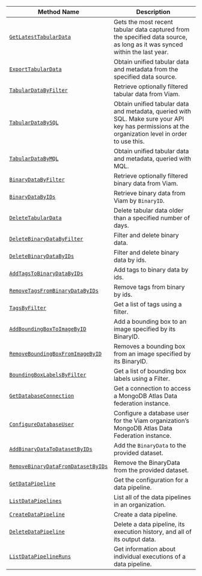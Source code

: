 <!-- prettier-ignore -->
| Method Name | Description |
| ----------- | ----------- |
| [`GetLatestTabularData`](/dev/reference/apis/data-client/#getlatesttabulardata) | Gets the most recent tabular data captured from the specified data source, as long as it was synced within the last year. |
| [`ExportTabularData`](/dev/reference/apis/data-client/#exporttabulardata) | Obtain unified tabular data and metadata from the specified data source. |
| [`TabularDataByFilter`](/dev/reference/apis/data-client/#tabulardatabyfilter) | Retrieve optionally filtered tabular data from Viam. |
| [`TabularDataBySQL`](/dev/reference/apis/data-client/#tabulardatabysql) | Obtain unified tabular data and metadata, queried with SQL. Make sure your API key has permissions at the organization level in order to use this. |
| [`TabularDataByMQL`](/dev/reference/apis/data-client/#tabulardatabymql) | Obtain unified tabular data and metadata, queried with MQL. |
| [`BinaryDataByFilter`](/dev/reference/apis/data-client/#binarydatabyfilter) | Retrieve optionally filtered binary data from Viam. |
| [`BinaryDataByIDs`](/dev/reference/apis/data-client/#binarydatabyids) | Retrieve binary data from Viam by `BinaryID`. |
| [`DeleteTabularData`](/dev/reference/apis/data-client/#deletetabulardata) | Delete tabular data older than a specified number of days. |
| [`DeleteBinaryDataByFilter`](/dev/reference/apis/data-client/#deletebinarydatabyfilter) | Filter and delete binary data. |
| [`DeleteBinaryDataByIDs`](/dev/reference/apis/data-client/#deletebinarydatabyids) | Filter and delete binary data by ids. |
| [`AddTagsToBinaryDataByIDs`](/dev/reference/apis/data-client/#addtagstobinarydatabyids) | Add tags to binary data by ids. |
| [`RemoveTagsFromBinaryDataByIDs`](/dev/reference/apis/data-client/#removetagsfrombinarydatabyids) | Remove tags from binary by ids. |
| [`TagsByFilter`](/dev/reference/apis/data-client/#tagsbyfilter) | Get a list of tags using a filter. |
| [`AddBoundingBoxToImageByID`](/dev/reference/apis/data-client/#addboundingboxtoimagebyid) | Add a bounding box to an image specified by its BinaryID. |
| [`RemoveBoundingBoxFromImageByID`](/dev/reference/apis/data-client/#removeboundingboxfromimagebyid) | Removes a bounding box from an image specified by its BinaryID. |
| [`BoundingBoxLabelsByFilter`](/dev/reference/apis/data-client/#boundingboxlabelsbyfilter) | Get a list of bounding box labels using a Filter. |
| [`GetDatabaseConnection`](/dev/reference/apis/data-client/#getdatabaseconnection) | Get a connection to access a MongoDB Atlas Data federation instance. |
| [`ConfigureDatabaseUser`](/dev/reference/apis/data-client/#configuredatabaseuser) | Configure a database user for the Viam organization’s MongoDB Atlas Data Federation instance. |
| [`AddBinaryDataToDatasetByIDs`](/dev/reference/apis/data-client/#addbinarydatatodatasetbyids) | Add the `BinaryData` to the provided dataset. |
| [`RemoveBinaryDataFromDatasetByIDs`](/dev/reference/apis/data-client/#removebinarydatafromdatasetbyids) | Remove the BinaryData from the provided dataset. |
| [`GetDataPipeline`](/dev/reference/apis/data-client/#getdatapipeline) | Get the configuration for a data pipeline. |
| [`ListDataPipelines`](/dev/reference/apis/data-client/#listdatapipelines) | List all of the data pipelines in an organization. |
| [`CreateDataPipeline`](/dev/reference/apis/data-client/#createdatapipeline) | Create a data pipeline. |
| [`DeleteDataPipeline`](/dev/reference/apis/data-client/#deletedatapipeline) | Delete a data pipeline, its execution history, and all of its output data. |
| [`ListDataPipelineRuns`](/dev/reference/apis/data-client/#listdatapipelineruns) | Get information about individual executions of a data pipeline. |
